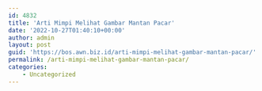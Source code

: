 ```yaml
---
id: 4832
title: 'Arti Mimpi Melihat Gambar Mantan Pacar'
date: '2022-10-27T01:40:10+00:00'
author: admin
layout: post
guid: 'https://bos.awn.biz.id/arti-mimpi-melihat-gambar-mantan-pacar/'
permalink: /arti-mimpi-melihat-gambar-mantan-pacar/
categories:
    - Uncategorized
---
```


